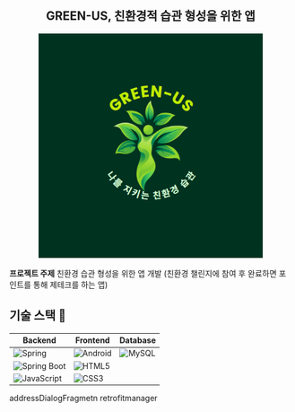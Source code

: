<h2 align="center">GREEN-US, 친환경적 습관 형성을 위한 앱</h2>

<p align="center">
  <img src="https://github.com/green-us-2024/green-us/blob/main/backend/src/main/resources/static/images/login-image.jpg" alt="green-us main logo" width="400px" height="400px"/>
</p>


**프로젝트 주제** 친환경 습관 형성을 위한 앱 개발 (친환경 챌린지에 참여 후 완료하면 포인트를 통해 제테크를 하는 앱)

## 기술 스택 :pushpin:

| Backend   | Frontend          | Database   |
|-----------|-------------------|------------|
| ![Spring](https://img.shields.io/badge/Spring-6DB33F?logo=spring&logoColor=white) | ![Android](https://img.shields.io/badge/Android-3DDC84?logo=android&logoColor=white) | ![MySQL](https://img.shields.io/badge/MySQL-4479A1?logo=mysql&logoColor=white) |
| ![Spring Boot](https://img.shields.io/badge/Spring%20Boot-6DB33F?logo=springboot&logoColor=white) | ![HTML5](https://img.shields.io/badge/HTML5-E34F26?logo=html5&logoColor=white) | |
| ![JavaScript](https://img.shields.io/badge/JavaScript-F7DF1E?logo=javascript&logoColor=black) | ![CSS3](https://img.shields.io/badge/CSS3-1572B6?logo=css3&logoColor=white) | |





addressDialogFragmetn
retrofitmanager
